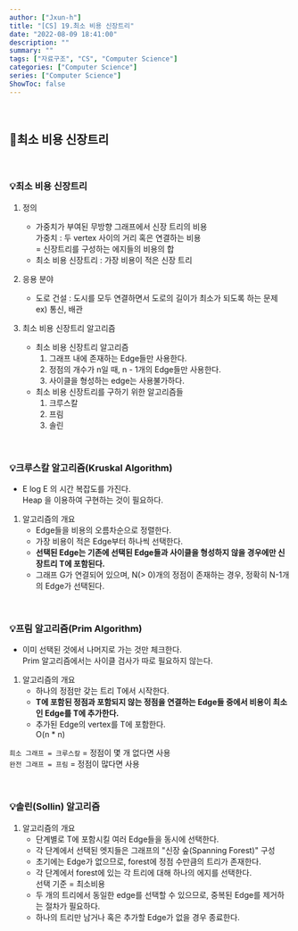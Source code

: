 ```yaml
---
author: ["Jxun-h"]
title: "[CS] 19.최소 비용 신장트리"
date: "2022-08-09 18:41:00"
description: ""
summary: ""
tags: ["자료구조", "CS", "Computer Science"]
categories: ["Computer Science"]
series: ["Computer Science"]
ShowToc: false
---
```


<br>

## 📌최소 비용 신장트리

<br>

### 💡최소 비용 신장트리

1.  정의
    -   가중치가 부여된 무방향 그래프에서 신장 트리의 비용  
        가중치 : 두 vertex 사이의 거리 혹은 연결하는 비용  
        = 신장트리를 구성하는 에지들의 비용의 합
    -   최소 비용 신장트리 : 가장 비용이 적은 신장 트리

2.  응용 분야
    -   도로 건설 : 도시를 모두 연결하면서 도로의 길이가 최소가 되도록 하는 문제  
        ex) 통신, 배관

3.  최소 비용 신장트리 알고리즘
    -   최소 비용 신장트리 알고리즘  
        1) 그래프 내에 존재하는 Edge들만 사용한다.  
        2) 정점의 개수가 n일 때, n - 1개의 Edge들만 사용한다.  
        3) 사이클을 형성하는 edge는 사용불가하다.
    -   최소 비용 신장트리를 구하기 위한 알고리즘들  
        1) 크루스칼  
        2) 프림  
        3) 솔린

<br>

### 💡크루스칼 알고리즘(Kruskal Algorithm)

-   E log E 의 시간 복잡도를 가진다.  
    Heap 을 이용하여 구현하는 것이 필요하다.

1.  알고리즘의 개요
    -   Edge들을 비용의 오름차순으로 정렬한다.
    -   가장 비용이 적은 Edge부터 하나씩 선택한다.
    -   **선택된 Edge는 기존에 선택된 Edge들과 사이클을 형성하지 않을 경우에만 신장트리 T에 포함된다.**
    -   그래프 G가 연결되어 있으며, N(> 0)개의 정점이 존재하는 경우, 정확히 N-1개의 Edge가 선택된다.

<br>

### 💡프림 알고리즘(Prim Algorithm)

-   이미 선택된 것에서 나머지로 가는 것만 체크한다.  
    Prim 알고리즘에서는 사이클 검사가 따로 필요하지 않는다.

1.  알고리즘의 개요
    -   하나의 정점만 갖는 트리 T에서 시작한다.
    -   **T에 포함된 정점과 포함되지 않는 정점을 연결하는 Edge들 중에서 비용이 최소인 Edge를 T에 추가한다.**
    -   추가된 Edge의 vertex를 T에 포함한다.  
        O(n * n)

`희소 그래프 = 크루스칼` = 정점이 몇 개 없다면 사용  
`완전 그래프 = 프림` = 정점이 많다면 사용

<br>

### 💡솔린(Sollin) 알고리즘

1.  알고리즘의 개요
    -   단계별로 T에 포함시킬 여러 Edge들을 동시에 선택한다.
    -   각 단계에서 선택된 엣지들은 그래프의 "신장 숲(Spanning Forest)" 구성
    -   초기에는 Edge가 없으므로, forest에 정점 수만큼의 트리가 존재한다.
    -   각 단계에서 forest에 있는 각 트리에 대해 하나의 에지를 선택한다.  
        선택 기준 = 최소비용
    -   두 개의 트리에서 동일한 edge를 선택할 수 있으므로, 중복된 Edge를 제거하는 절차가 필요하다.
    -   하나의 트리만 남거나 혹은 추가할 Edge가 없을 경우 종료한다.

